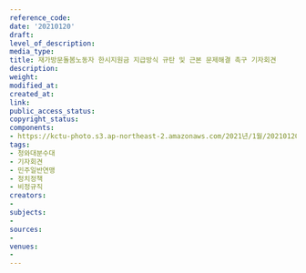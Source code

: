 ```yaml
---
reference_code: 
date: '20210120'
draft: 
level_of_description: 
media_type: 
title: 재가방문돌봄노동자 한시지원금 지급방식 규탄 및 근본 문제해결 촉구 기자회견
description: 
weight: 
modified_at: 
created_at: 
link: 
public_access_status: 
copyright_status: 
components:
- https://kctu-photo.s3.ap-northeast-2.amazonaws.com/2021년/1월/20210120-재가방문돌봄노동자+한시지원금+지급방식+규탄+및+근본+문제해결+촉구+기자회견_청와대분수대_기자회견_민주일반연맹_정치정책_비정규직/_5D48532.jpg
tags:
- 청와대분수대
- 기자회견
- 민주일반연맹
- 정치정책
- 비정규직
creators:
- 
subjects:
- 
sources:
- 
venues:
- 
---
```

